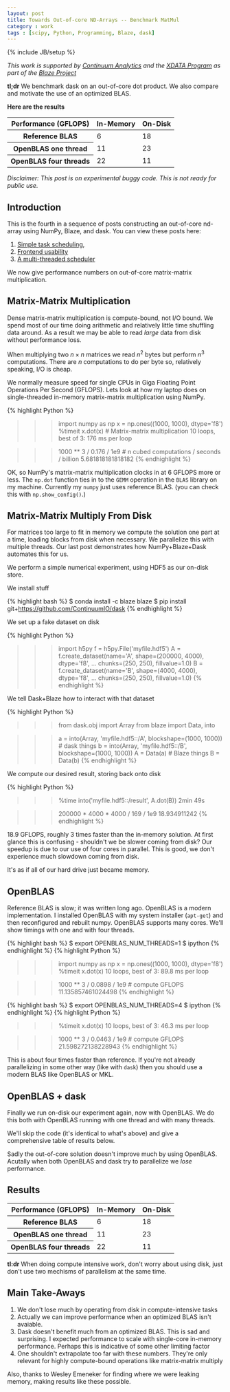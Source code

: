 ```yaml
---
layout: post
title: Towards Out-of-core ND-Arrays -- Benchmark MatMul
category : work
tags : [scipy, Python, Programming, Blaze, dask]
---
```

{% include JB/setup %}

*This work is supported by [Continuum Analytics](http://continuum.io)
and the [XDATA Program](http://www.darpa.mil/our_work/i2o/programs/xdata.aspx)
as part of the [Blaze Project](http://blaze.pydata.org/docs/dev/index.html)*

**tl;dr** We benchmark dask on an out-of-core dot product.  We also compare and
motivate the use of an optimized BLAS.

**Here are the results**

<table>
  <thead>
  <tr>
    <th>Performance (GFLOPS)</th>
    <th>In-Memory</th>
    <th>On-Disk</th>
  </tr>
  </thead>
  <tbody>
    <tr>
      <th>Reference BLAS</th>
      <td>6</td>
      <td>18</td>
    </tr>
    <tr>
      <th>OpenBLAS one thread</th>
      <td>11</td>
      <td>23</td>
    </tr>
    <tr>
      <th>OpenBLAS four threads</th>
      <td>22</td>
      <td>11</td>
    </tr>
  </tbody>
</table>

*Disclaimer: This post is on experimental buggy code.  This is not ready for public use.*

Introduction
------------

This is the fourth in a sequence of posts constructing an out-of-core nd-array
using NumPy, Blaze, and dask.  You can view these posts here:

1. [Simple task scheduling](http://matthewrocklin.com/blog/work/2014/12/27/Towards-OOC/),
2. [Frontend usability](http://matthewrocklin.com/blog/work/2014/12/30/Towards-OOC-Frontend/)
3. [A multi-threaded scheduler](http://matthewrocklin.com/blog/work/2015/01/06/Towards-OOC-Scheduling/)

We now give performance numbers on out-of-core matrix-matrix multiplication.


Matrix-Matrix Multiplication
----------------------------

Dense matrix-matrix multiplication is compute-bound, not I/O bound.
We spend most of our time doing arithmetic and relatively little time shuffling
data around.  As a result we may be able to read *large* data from disk without
performance loss.

When multiplying two $n\times n$ matrices we read $n^2$ bytes but perform $n^3$
computations.  There are $n$ computations to do per byte so, relatively
speaking, I/O is cheap.

We normally measure speed for single CPUs in Giga Floating Point Operations
Per Second (GFLOPS).  Lets look at how my laptop does on single-threaded
in-memory matrix-matrix multiplication using NumPy.

{% highlight Python %}
>>> import numpy as np
>>> x = np.ones((1000, 1000), dtype='f8')
>>> %timeit x.dot(x)  # Matrix-matrix multiplication
10 loops, best of 3: 176 ms per loop

>>> 1000 ** 3 / 0.176 / 1e9  # n cubed computations / seconds / billion
>>> 5.681818181818182
{% endhighlight %}

OK, so NumPy's matrix-matrix multiplication clocks in at 6 GFLOPS more or
less.  The `np.dot` function ties in to the `GEMM` operation in the `BLAS`
library on my machine.  Currently my `numpy` just uses reference BLAS. (you can
check this with `np.show_config()`.)


Matrix-Matrix Multiply From Disk
--------------------------------

For matrices too large to fit in memory we compute the solution one part at a
time, loading blocks from disk when necessary.  We parallelize this with
multiple threads.  Our last post demonstrates how NumPy+Blaze+Dask automates
this for us.

We perform a simple numerical experiment, using HDF5 as our on-disk store.

We install stuff

{% highlight bash %}
$ conda install -c blaze blaze
$ pip install git+https://github.com/ContinuumIO/dask
{% endhighlight %}

We set up a fake dataset on disk

{% highlight Python %}
>>> import h5py
>>> f = h5py.File('myfile.hdf5')
>>> A = f.create_dataset(name='A', shape=(200000, 4000), dtype='f8',
...                                chunks=(250, 250), fillvalue=1.0)
>>> B = f.create_dataset(name='B', shape=(4000, 4000), dtype='f8',
...                                chunks=(250, 250), fillvalue=1.0)
{% endhighlight %}

We tell Dask+Blaze how to interact with that dataset

{% highlight Python %}
>>> from dask.obj import Array
>>> from blaze import Data, into

>>> a = into(Array, 'myfile.hdf5::/A', blockshape=(1000, 1000))  # dask things
>>> b = into(Array, 'myfile.hdf5::/B', blockshape=(1000, 1000))
>>> A = Data(a)  # Blaze things
>>> B = Data(b)
{% endhighlight %}

We compute our desired result, storing back onto disk

{% highlight Python %}
>>> %time into('myfile.hdf5::/result', A.dot(B))
2min 49s

>>> 200000 * 4000 * 4000 / 169 / 1e9
18.934911242
{% endhighlight %}


18.9 GFLOPS, roughly 3 times faster than the in-memory solution.  At first
glance this is confusing - shouldn't we be slower coming from disk?  Our
speedup is due to our use of four cores in parallel.  This is good, we don't
experience much slowdown coming from disk.

It's as if all of our hard drive just became memory.


OpenBLAS
--------

Reference BLAS is slow; it was written long ago.  OpenBLAS is a modern
implementation.  I installed OpenBLAS with my system installer (`apt-get`) and
then reconfigured and rebuilt numpy.  OpenBLAS supports many cores.  We'll show
timings with one and with four threads.

{% highlight bash %}
$ export OPENBLAS_NUM_THREADS=1
$ ipython
{% endhighlight %}
{% highlight Python %}
>>> import numpy as np
>>> x = np.ones((1000, 1000), dtype='f8')
>>> %timeit x.dot(x)
10 loops, best of 3: 89.8 ms per loop

>>> 1000 ** 3 / 0.0898 / 1e9  # compute GFLOPS
11.135857461024498
{% endhighlight %}


{% highlight bash %}
$ export OPENBLAS_NUM_THREADS=4
$ ipython
{% endhighlight %}
{% highlight Python %}
>>> %timeit x.dot(x)
10 loops, best of 3: 46.3 ms per loop

>>> 1000 ** 3 / 0.0463 / 1e9  # compute GFLOPS
21.598272138228943
{% endhighlight %}

This is about four times faster than reference.  If you're not already
parallelizing in some other way (like with `dask`) then you should use a modern
BLAS like OpenBLAS or MKL.


OpenBLAS + dask
---------------

Finally we run on-disk our experiment again, now with OpenBLAS.  We do this
both with OpenBLAS running with one thread and with many threads.

We'll skip the code (it's identical to what's above) and give a comprehensive
table of results below.

Sadly the out-of-core solution doesn't improve much by using OpenBLAS.
Acutally when both OpenBLAS and dask try to parallelize we *lose* performance.


Results
-------

<table>
  <thead>
  <tr>
    <th>Performance (GFLOPS)</th>
    <th>In-Memory</th>
    <th>On-Disk</th>
  </tr>
  </thead>
  <tbody>
    <tr>
      <th>Reference BLAS</th>
      <td>6</td>
      <td>18</td>
    </tr>
    <tr>
      <th>OpenBLAS one thread</th>
      <td>11</td>
      <td>23</td>
    </tr>
    <tr>
      <th>OpenBLAS four threads</th>
      <td>22</td>
      <td>11</td>
    </tr>
  </tbody>
</table>

**tl:dr** When doing compute intensive work, don't worry about using disk, just
don't use two mechisms of parallelism at the same time.


Main Take-Aways
---------------

1.  We don't lose much by operating from disk in compute-intensive tasks
2.  Actually we can improve performance when an optimized BLAS isn't avaiable.
3.  Dask doesn't benefit much from an optimized BLAS.  This is sad and surprising.  I expected performance to scale with single-core in-memory performance.  Perhaps this is indicative of some other limiting factor
4.  One shouldn't extrapolate too far with these numbers.  They're only relevant for highly compute-bound operations like matrix-matrix multiply

Also, thanks to Wesley Emeneker for finding where we were leaking memory,
making results like these possible.
